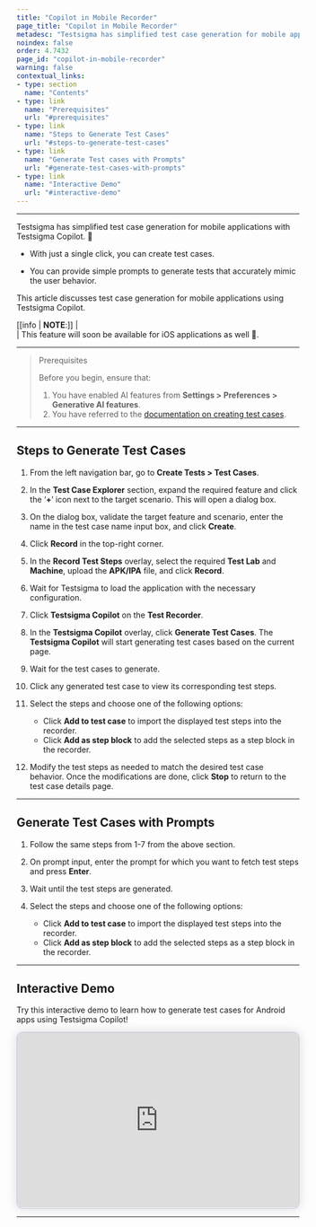 ```yaml
---
title: "Copilot in Mobile Recorder"
page_title: "Copilot in Mobile Recorder"
metadesc: "Testsigma has simplified test case generation for mobile applications with Testsigma Copilot | With just a single click, you can create test cases for mobile apps"
noindex: false
order: 4.7432
page_id: "copilot-in-mobile-recorder"
warning: false
contextual_links:
- type: section
  name: "Contents"
- type: link
  name: "Prerequisites"
  url: "#prerequisites"
- type: link
  name: "Steps to Generate Test Cases"
  url: "#steps-to-generate-test-cases"
- type: link
  name: "Generate Test cases with Prompts"
  url: "#generate-test-cases-with-prompts"
- type: link
  name: "Interactive Demo"
  url: "#interactive-demo"
---
```


---

Testsigma has simplified test case generation for mobile applications with Testsigma Copilot. 🤖

- With just a single click, you can create test cases.  

- You can provide simple prompts to generate tests that accurately mimic the user behavior.

This article discusses test case generation for mobile applications using Testsigma Copilot.


[[info | **NOTE**:]]
| <br>
| This feature will soon be available for iOS applications as well 🚀.

---

> <p id="prerequisites">Prerequisites</p>
>
> 
> Before you begin, ensure that:
> 1. You have enabled AI features from **Settings > Preferences > Generative AI features**.
> 2. You have referred to the [documentation on creating test cases](https://testsigma.com/docs/test-cases/manage/add-edit-delete/#create-test-case). 

---

## **Steps to Generate Test Cases** 

1. From the left navigation bar, go to **Create Tests > Test Cases**.

2. In the **Test Case Explorer** section, expand the required feature and click the ‘**+**’ icon next to the target scenario. This will open a dialog box.

3. On the dialog box, validate the target feature and scenario, enter the name in the test case name input box, and click **Create**.

4. Click **Record** in the top-right corner. 

5. In the **Record Test Steps** overlay, select the required **Test Lab** and **Machine**, upload the **APK/IPA** file, and click **Record**.

6. Wait for Testsigma to load the application with the necessary configuration.

7. Click **Testsigma Copilot** on the **Test Recorder**.

8. In the **Testsigma Copilot** overlay, click **Generate Test Cases**. The **Testsigma Copilot** will start generating test cases based on the current page.

9. Wait for the test cases to generate.

10. Click any generated test case to view its corresponding test steps.

11. Select the steps and choose one of the following options:
    - Click **Add to test case** to import the displayed test steps into the recorder.
    - Click **Add as step block** to add the selected steps as a step block in the recorder.

12.  Modify the test steps as needed to match the desired test case behavior. Once the modifications are done, click **Stop** to return to the test case details page.

---

## **Generate Test Cases with Prompts**

1. Follow the same steps from 1-7 from the above section.

2. On prompt input, enter the prompt for which you want to fetch test steps and press **Enter**.

3. Wait until the test steps are generated.

4. Select the steps and choose one of the following options:
    - Click **Add to test case** to import the displayed test steps into the recorder.
    - Click **Add as step block** to add the selected steps as a step block in the recorder.


---

## **Interactive Demo**

Try this interactive demo to learn how to generate test cases for Android apps using Testsigma Copilot!


<div>
  <script async src="https://js.storylane.io/js/v2/storylane.js"></script>
  <div class="sl-embed" style="position:relative;padding-bottom:calc(57.41% + 25px);width:100%;height:0;transform:scale(1)">
    <iframe loading="lazy" class="sl-demo" src="https://app.storylane.io/demo/n0pwfxil1xb7?embed=inline" name="sl-embed" allow="fullscreen" allowfullscreen style="position:absolute;top:0;left:0;width:100%!important;height:100%!important;border:1px solid rgba(63,95,172,0.35);box-shadow: 0px 0px 18px rgba(26, 19, 72, 0.15);border-radius:10px;box-sizing:border-box;"></iframe>
  </div>
</div>

---